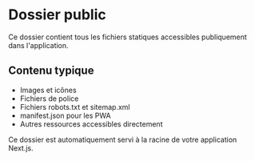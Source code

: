 # Dossier public

Ce dossier contient tous les fichiers statiques accessibles publiquement dans l'application.

## Contenu typique

- Images et icônes
- Fichiers de police
- Fichiers robots.txt et sitemap.xml
- manifest.json pour les PWA
- Autres ressources accessibles directement

Ce dossier est automatiquement servi à la racine de votre application Next.js. 